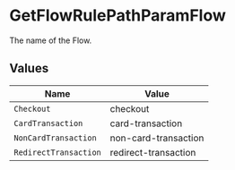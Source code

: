 # GetFlowRulePathParamFlow

The name of the Flow.


## Values

| Name                  | Value                 |
| --------------------- | --------------------- |
| `Checkout`            | checkout              |
| `CardTransaction`     | card-transaction      |
| `NonCardTransaction`  | non-card-transaction  |
| `RedirectTransaction` | redirect-transaction  |